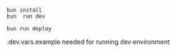 ```
bun install
bun  run dev
```

```
bun run deploy
```

.dev.vars.example needed for running dev environment